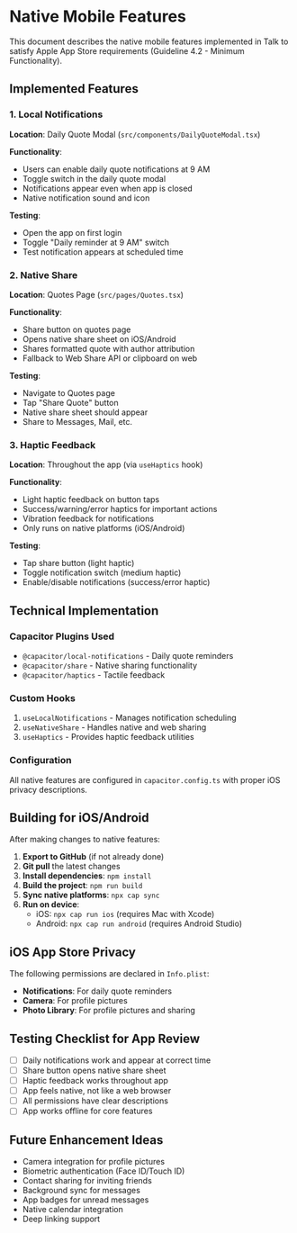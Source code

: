 # Native Mobile Features

This document describes the native mobile features implemented in Talk to satisfy Apple App Store requirements (Guideline 4.2 - Minimum Functionality).

## Implemented Features

### 1. Local Notifications
**Location**: Daily Quote Modal (`src/components/DailyQuoteModal.tsx`)

**Functionality**:
- Users can enable daily quote notifications at 9 AM
- Toggle switch in the daily quote modal
- Notifications appear even when app is closed
- Native notification sound and icon

**Testing**:
- Open the app on first login
- Toggle "Daily reminder at 9 AM" switch
- Test notification appears at scheduled time

### 2. Native Share
**Location**: Quotes Page (`src/pages/Quotes.tsx`)

**Functionality**:
- Share button on quotes page
- Opens native share sheet on iOS/Android
- Shares formatted quote with author attribution
- Fallback to Web Share API or clipboard on web

**Testing**:
- Navigate to Quotes page
- Tap "Share Quote" button
- Native share sheet should appear
- Share to Messages, Mail, etc.

### 3. Haptic Feedback
**Location**: Throughout the app (via `useHaptics` hook)

**Functionality**:
- Light haptic feedback on button taps
- Success/warning/error haptics for important actions
- Vibration feedback for notifications
- Only runs on native platforms (iOS/Android)

**Testing**:
- Tap share button (light haptic)
- Toggle notification switch (medium haptic)
- Enable/disable notifications (success/error haptic)

## Technical Implementation

### Capacitor Plugins Used
- `@capacitor/local-notifications` - Daily quote reminders
- `@capacitor/share` - Native sharing functionality
- `@capacitor/haptics` - Tactile feedback

### Custom Hooks
1. `useLocalNotifications` - Manages notification scheduling
2. `useNativeShare` - Handles native and web sharing
3. `useHaptics` - Provides haptic feedback utilities

### Configuration
All native features are configured in `capacitor.config.ts` with proper iOS privacy descriptions.

## Building for iOS/Android

After making changes to native features:

1. **Export to GitHub** (if not already done)
2. **Git pull** the latest changes
3. **Install dependencies**: `npm install`
4. **Build the project**: `npm run build`
5. **Sync native platforms**: `npx cap sync`
6. **Run on device**:
   - iOS: `npx cap run ios` (requires Mac with Xcode)
   - Android: `npx cap run android` (requires Android Studio)

## iOS App Store Privacy

The following permissions are declared in `Info.plist`:
- **Notifications**: For daily quote reminders
- **Camera**: For profile pictures
- **Photo Library**: For profile pictures and sharing

## Testing Checklist for App Review

- [ ] Daily notifications work and appear at correct time
- [ ] Share button opens native share sheet
- [ ] Haptic feedback works throughout app
- [ ] App feels native, not like a web browser
- [ ] All permissions have clear descriptions
- [ ] App works offline for core features

## Future Enhancement Ideas

- Camera integration for profile pictures
- Biometric authentication (Face ID/Touch ID)
- Contact sharing for inviting friends
- Background sync for messages
- App badges for unread messages
- Native calendar integration
- Deep linking support
